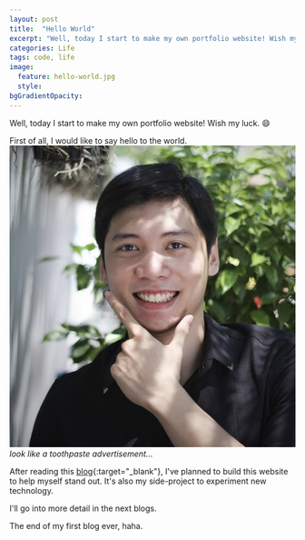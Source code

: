 ```yaml
---
layout: post
title:  "Hello World"
excerpt: "Well, today I start to make my own portfolio website! Wish my luck."
categories: Life
tags: code, life
image:
  feature: hello-world.jpg
  style: 
bgGradientOpacity: 
---
```

Well, today I start to make my own portfolio website! Wish my luck. :smile:

First of all, I would like to say hello to the world.
![Alt text](/assets/img/posts/hello-world.jpg "Hello!")
*look like a toothpaste advertisement...*

After reading this [blog](http://simpleprogrammer.com/2013/06/24/3-easy-ways-to-market-yourself-as-a-software-developer/ "3 Easy Ways To Market Yourself as a Software Developer"){:target="_blank"}, I've planned to build this website to help myself stand out. It's also my side-project to experiment new technology.

I'll go into more detail in the next blogs.

The end of my first blog ever, haha.